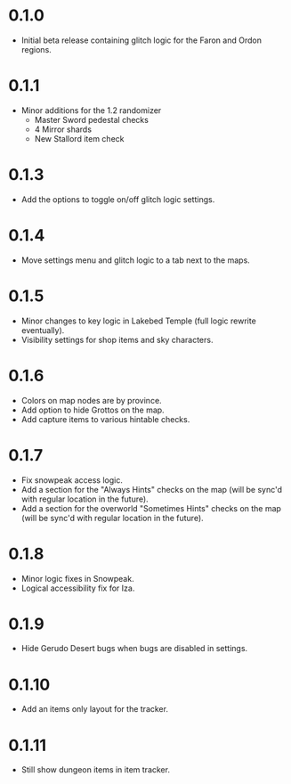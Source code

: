 # 0.1.0
* Initial beta release containing glitch logic for the Faron and Ordon regions.

# 0.1.1
* Minor additions for the 1.2 randomizer
  * Master Sword pedestal checks
  * 4 Mirror shards
  * New Stallord item check

# 0.1.3
* Add the options to toggle on/off glitch logic settings.

# 0.1.4
* Move settings menu and glitch logic to a tab next to the maps.

# 0.1.5
* Minor changes to key logic in Lakebed Temple (full logic rewrite eventually).
* Visibility settings for shop items and sky characters.

# 0.1.6
* Colors on map nodes are by province.
* Add option to hide Grottos on the map.
* Add capture items to various hintable checks.

# 0.1.7
* Fix snowpeak access logic.
* Add a section for the "Always Hints" checks on the map (will be sync'd with regular location in the future).
* Add a section for the overworld "Sometimes Hints" checks on the map (will be sync'd with regular location in the future).

# 0.1.8
* Minor logic fixes in Snowpeak.
* Logical accessibility fix for Iza.

# 0.1.9
* Hide Gerudo Desert bugs when bugs are disabled in settings.

# 0.1.10
* Add an items only layout for the tracker.

# 0.1.11
* Still show dungeon items in item tracker.
